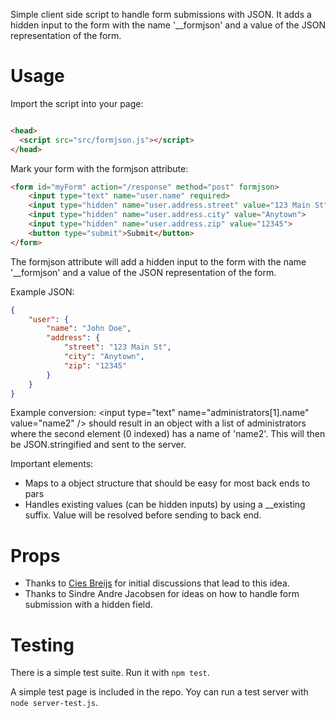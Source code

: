 Simple client side script to handle form submissions with JSON. It adds a hidden input to the form with the name
'__formjson' and a value of the JSON representation of the form.

# Usage

Import the script into your page:

```html

<head>
  <script src="src/formjson.js"></script>
</head>
```

Mark your form with the formjson attribute:
```html
<form id="myForm" action="/response" method="post" formjson>
    <input type="text" name="user.name" required>
    <input type="hidden" name="user.address.street" value="123 Main St">
    <input type="hidden" name="user.address.city" value="Anytown">
    <input type="hidden" name="user.address.zip" value="12345">
    <button type="submit">Submit</button>
</form>
```

The formjson attribute will add a hidden input to the form with the name '__formjson' and a value of the JSON representation of the form.

Example JSON:
```json
{
    "user": {
        "name": "John Doe",
        "address": {
            "street": "123 Main St",
            "city": "Anytown",
            "zip": "12345"
        }
    }
}
```

Example conversion:
&lt;input type="text" name="administrators[1].name" value="name2" /&gt; should result in an object with a list
of administrators where the second element (0 indexed) has a name of 'name2'. This will then be JSON.stringified and
sent to the server.

Important elements:

- Maps to a object structure that should be easy for most back ends to pars
- Handles existing values (can be hidden inputs) by using a __existing suffix. Value will be resolved before sending to
  back end.

# Props
- Thanks to [Cies Breijs](https://github.com/cies) for initial discussions that lead to this idea.
- Thanks to Sindre Andre Jacobsen for ideas on how to handle form submission with a hidden field.

# Testing
There is a simple test suite. Run it with ```npm test```.

A simple test page is included in the repo. Yoy can run a test server with ```node server-test.js```.
